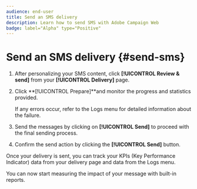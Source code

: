 ```yaml
---
audience: end-user
title: Send an SMS delivery
description: Learn how to send SMS with Adobe Campaign Web
badge: label="Alpha" type="Positive"
---
```

# Send an SMS delivery {#send-sms}

1. After personalizing your SMS content, click **[!UICONTROL Review & send]** from your **[!UICONTROL Delivery]** page.

1. Click **[!UICONTROL Prepare]**and monitor the progress and statistics provided. 

    If any errors occur, refer to the Logs menu for detailed information about the failure.

1. Send the messages by clicking on **[!UICONTROL Send]** to proceed with the final sending process. 

1. Confirm the send action by clicking the **[!UICONTROL Send]** button.

Once your delivery is sent, you can track your KPIs (Key Performance Indicator) data from your delivery page and data from the Logs menu.

You can now start measuring the impact of your message with built-in reports.




